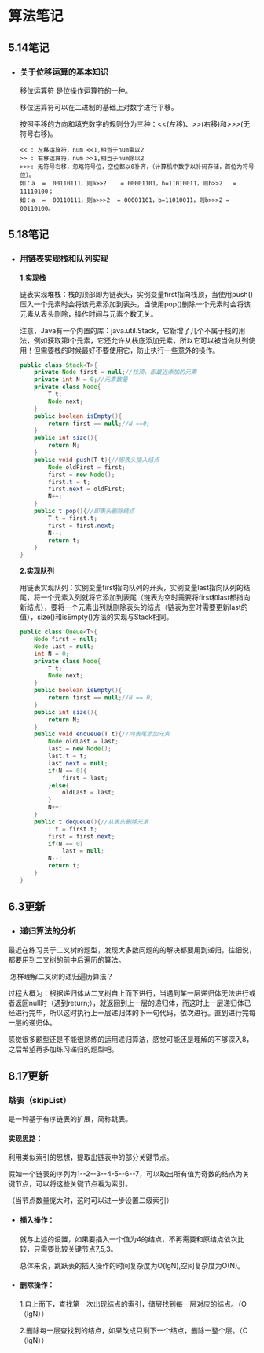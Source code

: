 # 算法笔记

## 5.14笔记

- ### 关于位移运算的基本知识

  移位运算符 是位操作运算符的一种。

  移位运算符可以在二进制的基础上对数字进行平移。

  按照平移的方向和填充数字的规则分为三种：<<(左移)、>>(右移)和>>>(无符号右移)。

  ```
  << : 左移运算符，num <<1,相当于num乘以2
  >> : 右移运算符，num >>1,相当于num除以2
  >>>: 无符号右移，忽略符号位，空位都以0补齐，（计算机中数字以补码存储，首位为符号位）。
  如：a  =  00110111，则a>>2    = 00001101，b=11010011，则b>>2   =  11110100；  
  如：a  =  00110111，则a>>>2  = 00001101，b=11010011，则b>>>2 =  00110100。
  ```


## 5.18笔记

- ### 用链表实现栈和队列实现

  **1.实现栈**

  ​      链表实现堆栈：栈的顶部即为链表头，实例变量first指向栈顶，当使用push()压入一个元素时会将该元素添加到表头，当使用pop()删除一个元素时会将该元素从表头删除，操作时间与元素个数无关。 

  ​       注意，Java有一个内置的库：java.util.Stack，它新增了几个不属于栈的用法，例如获取第i个元素，它还允许从栈底添加元素，所以它可以被当做队列使用！但需要栈的时候最好不要使用它，防止执行一些意外的操作。 

  ```java
  public class Stack<T>{
      private Node first = null;//栈顶，即最近添加的元素
      private int N = 0;//元素数量
      private class Node{
          T t;
          Node next;
      }
      public boolean isEmpty(){
          return first == null;//N ==0;
      }
      public int size(){
          return N;
      }
      public void push(T t){//即表头插入结点
          Node oldFirst = first;
          first = new Node();
          first.t = t;
          first.next = oldFirst;
          N++;
      }
      public t pop(){//即表头删除结点
          T t = first.t;
          first = first.next;
          N--;
          return t;
      }
  }
  ```

  **2.实现队列**

  ​       用链表实现队列：实例变量first指向队列的开头，实例变量last指向队列的结尾，将一个元素入列就将它添加到表尾（链表为空时需要将first和last都指向新结点），要将一个元素出列就删除表头的结点（链表为空时需要更新last的值），size()和isEmpty()方法的实现与Stack相同。

  ```java
  public class Queue<T>{
      Node first = null;
      Node last = null;
      int N = 0;
      private class Node{
          T t;
          Node next;
      }
      public boolean isEmpty(){
          return first == null;//N == 0;
      }
      public int size(){
          return N;
      }
      public void enqueue(T t){//向表尾添加元素
          Node oldLast = last;
          last = new Node();
          last.t = t;
          last.next = null;
          if(N == 0){
              first = last;
          }else{
              oldLast = last;
          }
          N++;
      }
      public t dequeue(){//从表头删除元素
          T t = first.t;
          first = first.next;
          if(N == 0)
              last = null;
          N--;
          return t;
      }
  }
  ```

  

## 6.3更新

- ### 递归算法的分析

​       最近在练习关于二叉树的题型，发现大多数问题的的解决都要用到递归，往细说，都要用到二叉树的前中后遍历的算法。

​        怎样理解二叉树的递归遍历算法？

​         过程大概为：根据递归体从二叉树自上而下进行，当遇到某一层递归体无法进行或者返回null时（遇到return;），就返回到上一层的递归体，而这时上一层递归体已经进行完毕，所以这时执行上一层递归体的下一句代码，依次进行。直到进行完每一层的递归体。

​        感觉很多题型还是不能很熟练的运用递归算法，感觉可能还是理解的不够深入8，之后希望再多加练习递归的题型吧。



## 8.17更新

### 跳表（skipList）

是一种基于有序链表的扩展，简称跳表。

#### 实现思路：

   利用类似索引的思想，提取出链表中的部分关键节点。

​    假如一个链表的序列为1--2--3--4-5--6--7，可以取出所有值为奇数的结点为关键节点，可以将这些关键节点看为索引。

 （当节点数量庞大时，这时可以进一步设置二级索引）

- #### 插入操作：

  就与上述的设置，如果要插入一个值为4的结点，不再需要和原结点依次比较，只需要比较关键节点7,5,3。

  总体来说，跳跃表的插入操作的时间复杂度为O(lgN),空间复杂度为O(N)。

- #### 删除操作：

  1.自上而下，查找第一次出现结点的索引，储层找到每一层对应的结点。（O（lgN））

  2.删除每一层查找到的结点，如果改成只剩下一个结点，删除一整个层。（O（lgN））

  

  

  

  

  